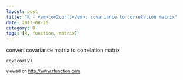 ```yaml
---
layout: post
title: "R - <em>cov2cor()</em>: covariance to correlation matrix"
date: 2017-08-26
category: R
tags: [R, function, matrix]
---
```


convert covariance matrix to correlation matrix

```
cov2cor(V)

```


<small> viewed on http://www.rfunction.com </small>
